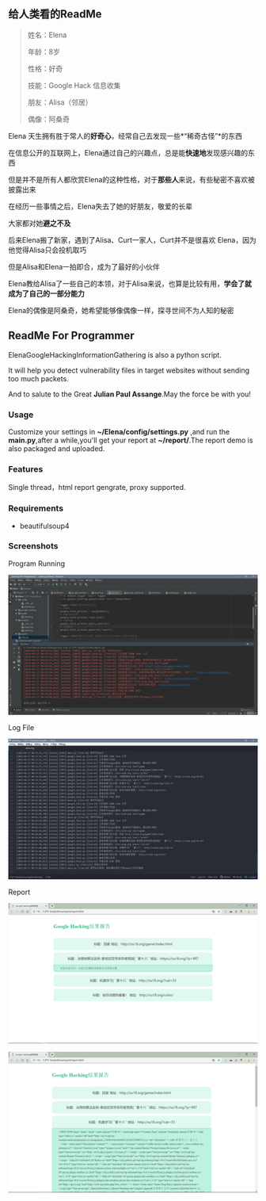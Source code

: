 ## 给人类看的ReadMe

>  姓名：Elena
>
>  年龄：8岁
>
>  性格：好奇
>
>  技能：Google Hack 信息收集
>
>  朋友：Alisa（邻居）
>
>  偶像：阿桑奇

Elena 天生拥有胜于常人的**好奇心**，经常自己去发现一些*“稀奇古怪”*的东西

在信息公开的互联网上，Elena通过自己的兴趣点，总是能**快速地**发现感兴趣的东西

但是并不是所有人都欣赏Elena的这种性格，对于**那些人**来说，有些秘密不喜欢被披露出来

在经历一些事情之后，Elena失去了她的好朋友，敬爱的长辈

大家都对她**避之不及**

后来Elena搬了新家，遇到了Alisa、Curt一家人，Curt并不是很喜欢 Elena，因为他觉得Alisa只会投机取巧

但是Alisa和Elena一拍即合，成为了最好的小伙伴

Elena教给Alisa了一些自己的本领，对于Alisa来说，也算是比较有用，**学会了就成为了自己的一部分能力**

Elena的偶像是阿桑奇，她希望能够像偶像一样，探寻世间不为人知的秘密





## ReadMe For Programmer

ElenaGoogleHackingInformationGathering is also a python script.

It will help you detect vulnerability files in target websites without sending too much packets.

And to salute to the Great **Julian Paul Assange**.May the force be with you!

### Usage

Customize your settings in **~/Elena/config/settings.py** ,and run the **main.py**,after a while,you'll get your report at **~/report/**.The report demo is  also packaged and uploaded.

### Features

Single thread，html report gengrate, proxy supported.

### Requirements

- beautifulsoup4

### Screenshots

Program Running

![image](https://github.com/JosephTribbianni/Elena/raw/master/images/1555468341269.png)



Log File

![image](https://github.com/JosephTribbianni/Elena/raw/master/images/1555468353718.png)



Report

![image](https://github.com/JosephTribbianni/Elena/raw/master/images/1555468375125.png)



![image](https://github.com/JosephTribbianni/Elena/raw/master/images/1555468386881.png)







